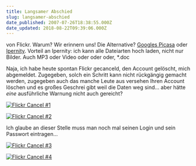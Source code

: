 ```yaml
---
title: Langsamer Abschied
slug: langsamer-abschied
date_published: 2007-07-26T18:38:55.000Z
date_updated: 2018-08-22T09:39:06.000Z
---
```


von Flickr. Warum? Wir erinnern uns! Die Alternative? [Googles Picasa](http://picasaweb.google.com/jan.weblog/) oder [Ipernity](http://www.ipernity.com/home/thafaker). Vorteil an Ipernity: ich kann alle Dateiarten hoch laden, nicht nur Bilder. Auch MP3 oder Video oder oder oder, *.doc

Naja, ich habe heute spontan Flickr gecanceld, den Account gelöscht, mich abgemeldet. Zugegeben, solch ein Schritt kann nicht rückgängig gemacht werden, zugegeben auch das manche Leute aus versehen Ihren Account löschen und es großes Geschrei gibt weil die Daten weg sind... aber hätte *eine* ausführliche Warnung nicht auch gereicht?

[![Flickr Cancel #1](//picdump.thafaker.de/2007/07/fliggr1.jpg)](http://picdump.thafaker.de/2007/07/fliggr1.jpg)

[![Flickr Cancel #2](//picdump.thafaker.de/2007/07/fliggr2.jpg)](http://picdump.thafaker.de/2007/07/fliggr2.jpg)

Ich glaube an dieser Stelle muss man noch mal seinen Login und sein Passwort eintragen...

[![Flickr Cancel #3](//picdump.thafaker.de/2007/07/fliggr3.jpg)](http://picdump.thafaker.de/2007/07/fliggr3.jpg)

[![Flickr Cancel #4](//picdump.thafaker.de/2007/07/fliggr4.jpg)](http://picdump.thafaker.de/2007/07/fliggr4.jpg)

